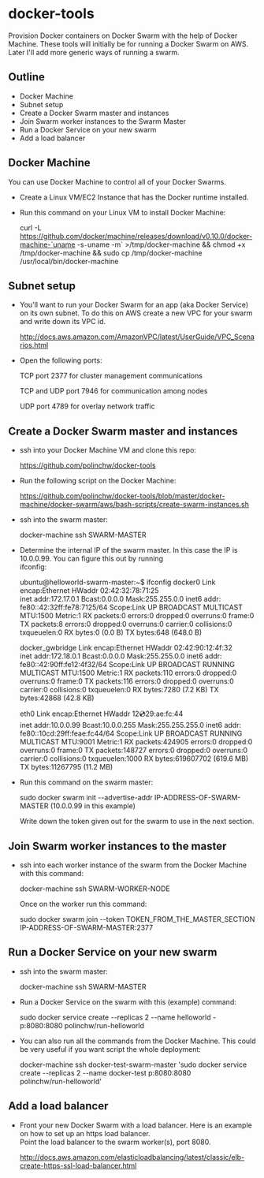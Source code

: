 # docker-tools
Provision Docker containers on Docker Swarm with the help of Docker Machine.  These tools will initially be for running a Docker Swarm on AWS.  Later I'll add more generic ways of running a swarm.

## Outline
- Docker Machine
- Subnet setup 
- Create a Docker Swarm master and instances
- Join Swarm worker instances to the Swarm Master
- Run a Docker Service on your new swarm
- Add a load balancer

## Docker Machine
You can use Docker Machine to control all of your Docker Swarms.  
- Create a Linux VM/EC2 Instance that has the Docker runtime installed.
- Run this command on your Linux VM to install Docker Machine:

  curl -L https://github.com/docker/machine/releases/download/v0.10.0/docker-machine-`uname -s`-`uname -m` >/tmp/docker-machine &&
  chmod +x /tmp/docker-machine &&
  sudo cp /tmp/docker-machine /usr/local/bin/docker-machine
 
## Subnet setup
- You'll want to run your Docker Swarm for an app (aka Docker Service) on its own subnet. 
  To do this on AWS create a new VPC for your swarm and write down its VPC id.
  
  http://docs.aws.amazon.com/AmazonVPC/latest/UserGuide/VPC_Scenarios.html  
  
- Open the following ports:
  
    TCP port 2377 for cluster management communications
    
    TCP and UDP port 7946 for communication among nodes
    
    UDP port 4789 for overlay network traffic

  
## Create a Docker Swarm master and instances
- ssh into your Docker Machine VM and clone this repo:

  https://github.com/polinchw/docker-tools  

- Run the following script on the Docker Machine:

  https://github.com/polinchw/docker-tools/blob/master/docker-machine/docker-swarm/aws/bash-scripts/create-swarm-instances.sh
  
- ssh into the swarm master:

  docker-machine ssh SWARM-MASTER
  
- Determine the internal IP of the swarm master.  In this case the IP is 10.0.0.99.  You can figure this out by running  
  ifconfig:

  ubuntu@helloworld-swarm-master:~$ ifconfig
  docker0   Link encap:Ethernet  HWaddr 02:42:32:78:71:25  
          inet addr:172.17.0.1  Bcast:0.0.0.0  Mask:255.255.0.0
          inet6 addr: fe80::42:32ff:fe78:7125/64 Scope:Link
          UP BROADCAST MULTICAST  MTU:1500  Metric:1
          RX packets:0 errors:0 dropped:0 overruns:0 frame:0
          TX packets:8 errors:0 dropped:0 overruns:0 carrier:0
          collisions:0 txqueuelen:0 
          RX bytes:0 (0.0 B)  TX bytes:648 (648.0 B)

  docker_gwbridge Link encap:Ethernet  HWaddr 02:42:90:12:4f:32  
          inet addr:172.18.0.1  Bcast:0.0.0.0  Mask:255.255.0.0
          inet6 addr: fe80::42:90ff:fe12:4f32/64 Scope:Link
          UP BROADCAST RUNNING MULTICAST  MTU:1500  Metric:1
          RX packets:110 errors:0 dropped:0 overruns:0 frame:0
          TX packets:116 errors:0 dropped:0 overruns:0 carrier:0
          collisions:0 txqueuelen:0 
          RX bytes:7280 (7.2 KB)  TX bytes:42868 (42.8 KB)

  eth0      Link encap:Ethernet  HWaddr 12:cd:29:ae:fc:44  
          inet addr:10.0.0.99  Bcast:10.0.0.255  Mask:255.255.255.0
          inet6 addr: fe80::10cd:29ff:feae:fc44/64 Scope:Link
          UP BROADCAST RUNNING MULTICAST  MTU:9001  Metric:1
          RX packets:424905 errors:0 dropped:0 overruns:0 frame:0
          TX packets:148727 errors:0 dropped:0 overruns:0 carrier:0
          collisions:0 txqueuelen:1000 
          RX bytes:619607702 (619.6 MB)  TX bytes:11267795 (11.2 MB)

  
- Run this command on the swarm master:   

  sudo docker swarm init --advertise-addr IP-ADDRESS-OF-SWARM-MASTER (10.0.0.99 in this example)
  
  Write down the token given out for the swarm to use in the next section.
  
## Join Swarm worker instances to the master
- ssh into each worker instance of the swarm from the Docker Machine with this command:
 
  docker-machine ssh SWARM-WORKER-NODE
  
  Once on the worker run this command:
  
  sudo docker swarm join --token TOKEN_FROM_THE_MASTER_SECTION IP-ADDRESS-OF-SWARM-MASTER:2377

## Run a Docker Service on your new swarm
- ssh into the swarm master:

  docker-machine ssh SWARM-MASTER
  
- Run a Docker Service on the swarm with this (example) command:

  sudo docker service create --replicas 2 --name helloworld -p:8080:8080 polinchw/run-helloworld
  
- You can also run all the commands from the Docker Machine.  This could be very useful if you want script the whole deployment:

  docker-machine ssh docker-test-swarm-master 'sudo docker service create --replicas 2 --name docker-test p:8080:8080   
  polinchw/run-helloworld'

## Add a load balancer
- Front your new Docker Swarm with a load balancer.  Here is an example on how to set up an https load balancer.  
  Point the load balancer to the swarm worker(s), port 8080. 
  
  http://docs.aws.amazon.com/elasticloadbalancing/latest/classic/elb-create-https-ssl-load-balancer.html
  
